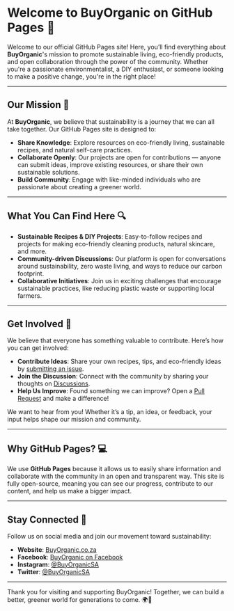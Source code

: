 # Welcome to BuyOrganic on GitHub Pages 🌿

Welcome to our official GitHub Pages site! Here, you’ll find everything about **BuyOrganic**'s mission to promote sustainable living, eco-friendly products, and open collaboration through the power of the community. Whether you're a passionate environmentalist, a DIY enthusiast, or someone looking to make a positive change, you're in the right place!

---

## Our Mission 🌱

At **BuyOrganic**, we believe that sustainability is a journey that we can all take together. Our GitHub Pages site is designed to:
- **Share Knowledge**: Explore resources on eco-friendly living, sustainable recipes, and natural self-care practices.
- **Collaborate Openly**: Our projects are open for contributions — anyone can submit ideas, improve existing resources, or share their own sustainable solutions.
- **Build Community**: Engage with like-minded individuals who are passionate about creating a greener world.

---

## What You Can Find Here 🔍

- **Sustainable Recipes & DIY Projects**: Easy-to-follow recipes and projects for making eco-friendly cleaning products, natural skincare, and more.
- **Community-driven Discussions**: Our platform is open for conversations around sustainability, zero waste living, and ways to reduce our carbon footprint.
- **Collaborative Initiatives**: Join us in exciting challenges that encourage sustainable practices, like reducing plastic waste or supporting local farmers.

---

## Get Involved 🤝

We believe that everyone has something valuable to contribute. Here’s how you can get involved:
- **Contribute Ideas**: Share your own recipes, tips, and eco-friendly ideas by [submitting an issue](https://github.com/BuyOrganic/buyorganic.github.io/issues).
- **Join the Discussion**: Connect with the community by sharing your thoughts on [Discussions](https://github.com/BuyOrganic/buyorganic.github.io/discussions).
- **Help Us Improve**: Found something we can improve? Open a [Pull Request](https://github.com/BuyOrganic/buyorganic.github.io/pulls) and make a difference!

We want to hear from you! Whether it’s a tip, an idea, or feedback, your input helps shape our mission and community.

---

## Why GitHub Pages? 💻

We use **GitHub Pages** because it allows us to easily share information and collaborate with the community in an open and transparent way. This site is fully open-source, meaning you can see our progress, contribute to our content, and help us make a bigger impact.

---

## Stay Connected 📱

Follow us on social media and join our movement toward sustainability:
- **Website**: [BuyOrganic.co.za](https://buyorganic.co.za)
- **Facebook**: [BuyOrganic on Facebook](#)
- **Instagram**: [@BuyOrganicSA](#)
- **Twitter**: [@BuyOrganicSA](#)

---

Thank you for visiting and supporting BuyOrganic! Together, we can build a better, greener world for generations to come. 🌍💚
